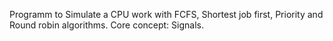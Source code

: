 Programm to Simulate a CPU work with FCFS, Shortest job first, Priority and Round robin algorithms.
Core concept: Signals.

